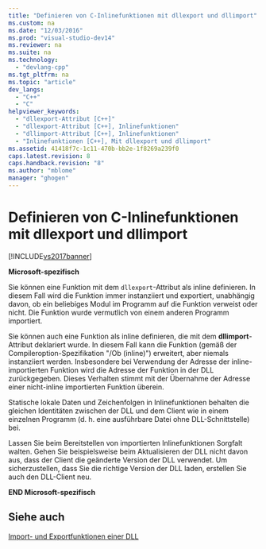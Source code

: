 ```yaml
---
title: "Definieren von C-Inlinefunktionen mit dllexport und dllimport"
ms.custom: na
ms.date: "12/03/2016"
ms.prod: "visual-studio-dev14"
ms.reviewer: na
ms.suite: na
ms.technology: 
  - "devlang-cpp"
ms.tgt_pltfrm: na
ms.topic: "article"
dev_langs: 
  - "C++"
  - "C"
helpviewer_keywords: 
  - "dllexport-Attribut [C++]"
  - "dllexport-Attribut [C++], Inlinefunktionen"
  - "dllimport-Attribut [C++], Inlinefunktionen"
  - "Inlinefunktionen [C++], Mit dllexport und dllimport"
ms.assetid: 41418f7c-1c11-470b-bb2e-1f8269a239f0
caps.latest.revision: 8
caps.handback.revision: "8"
ms.author: "mblome"
manager: "ghogen"
---
```

# Definieren von C-Inlinefunktionen mit dllexport und dllimport
[!INCLUDE[vs2017banner](../assembler/inline/includes/vs2017banner.md)]

**Microsoft\-spezifisch**  
  
 Sie können eine Funktion mit dem `dllexport`\-Attribut als inline definieren.  In diesem Fall wird die Funktion immer instanziiert und exportiert, unabhängig davon, ob ein beliebiges Modul im Programm auf die Funktion verweist oder nicht.  Die Funktion wurde vermutlich von einem anderen Programm importiert.  
  
 Sie können auch eine Funktion als inline definieren, die mit dem **dllimport**\-Attribut deklariert wurde.  In diesem Fall kann die Funktion \(gemäß der Compileroption\-Spezifikation "\/Ob \(inline\)"\) erweitert, aber niemals instanziiert werden.  Insbesondere bei Verwendung der Adresse der inline\-importierten Funktion wird die Adresse der Funktion in der DLL zurückgegeben.  Dieses Verhalten stimmt mit der Übernahme der Adresse einer nicht\-inline importierten Funktion überein.  
  
 Statische lokale Daten und Zeichenfolgen in Inlinefunktionen behalten die gleichen Identitäten zwischen der DLL und dem Client wie in einem einzelnen Programm \(d. h. eine ausführbare Datei ohne DLL\-Schnittstelle\) bei.  
  
 Lassen Sie beim Bereitstellen von importierten Inlinefunktionen Sorgfalt walten.  Gehen Sie beispielsweise beim Aktualisieren der DLL nicht davon aus, dass der Client die geänderte Version der DLL verwendet.  Um sicherzustellen, dass Sie die richtige Version der DLL laden, erstellen Sie auch den DLL\-Client neu.  
  
 **END Microsoft\-spezifisch**  
  
## Siehe auch  
 [Import\- und Exportfunktionen einer DLL](../c-language/dll-import-and-export-functions.md)